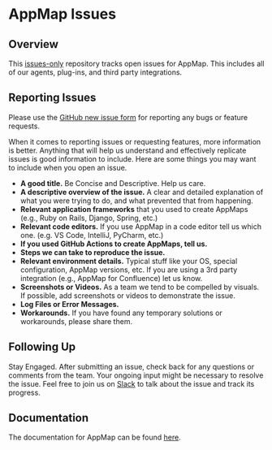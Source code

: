 # AppMap Issues 

## Overview

This [issues-only](https://docs.github.com/en/repositories/creating-and-managing-repositories/creating-an-issues-only-repository) repository tracks open issues for AppMap. This includes all of our agents, plug-ins, and third party integrations. 

## Reporting Issues

Please use the [GitHub new issue form](https://github.com/getappmap/appmap-issues/issues) for reporting any bugs or feature requests.

When it comes to reporting issues or requesting features, more information is better. Anything that will help us understand and effectively replicate issues is good information to include.
Here are some things you may want to include when you open an issue.

* **A good title.** Be Concise and Descriptive. Help us care.
* **A descriptive overview of the issue.** A clear and detailed explanation of what you were trying to do, and what prevented that from happening.
* **Relevant application frameworks** that you used to create AppMaps (e.g., Ruby on Rails, Django, Spring, etc.)
* **Relevant code editors.** If you use AppMap in a code editor tell us which one. (e.g. VS Code, IntelliJ, PyCharm, etc.)
* **If you used GitHub Actions to create AppMaps, tell us.**
* **Steps we can take to reproduce the issue.**
* **Relevant environment details.** Typical stuff like your OS, special configuration, AppMap versions, etc. If you are using a 3rd party integration (e.g., AppMap for Confluence) let us know.
* **Screenshots or Videos.** As a team we tend to be compelled by visuals.  If possible, add screenshots or videos to demonstrate the issue.
* **Log Files or Error Messages.**
* **Workarounds.** If you have found any temporary solutions or workarounds, please share them.

## Following Up

Stay Engaged. After submitting an issue, check back for any questions or comments from the team. Your ongoing input might be necessary to resolve the issue.
Feel free to join us on [Slack](https://appmap.io/slack) to talk about the issue and track its progress.

## Documentation

The documentation for AppMap can be found [here](https://appmap.io/docs).
